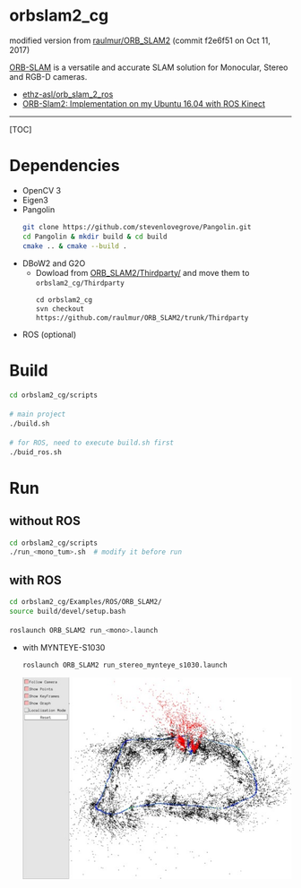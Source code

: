 # orbslam2_cg

modified version from [raulmur/ORB_SLAM2](https://github.com/raulmur/ORB_SLAM2) (commit f2e6f51  on Oct 11, 2017)  

[ORB-SLAM](http://webdiis.unizar.es/~raulmur/orbslam/) is a versatile and accurate SLAM solution for Monocular, Stereo and RGB-D cameras.

* [ethz-asl/orb_slam_2_ros](https://github.com/ethz-asl/orb_slam_2_ros)
* [ORB-Slam2: Implementation on my Ubuntu 16.04 with ROS Kinect](https://medium.com/@j.zijlmans/orb-slam-2052515bd84c)

-----

[TOC]

# Dependencies

* OpenCV 3
* Eigen3
* Pangolin
  ```bash
  git clone https://github.com/stevenlovegrove/Pangolin.git
  cd Pangolin & mkdir build & cd build
  cmake .. & cmake --build .
  ```
* DBoW2 and G2O
  - Dowload from [ORB_SLAM2/Thirdparty/](https://github.com/raulmur/ORB_SLAM2/tree/master/Thirdparty) and move them to `orbslam2_cg/Thirdparty`
    ```
    cd orbslam2_cg
    svn checkout https://github.com/raulmur/ORB_SLAM2/trunk/Thirdparty
    ```
* ROS (optional)

# Build

```bash
cd orbslam2_cg/scripts

# main project
./build.sh

# for ROS, need to execute build.sh first
./buid_ros.sh
```

# Run

## without ROS
```bash
cd orbslam2_cg/scripts
./run_<mono_tum>.sh  # modify it before run
```

## with ROS

```sh
cd orbslam2_cg/Examples/ROS/ORB_SLAM2/
source build/devel/setup.bash

roslaunch ORB_SLAM2 run_<mono>.launch
```

* with MYNTEYE-S1030
  ```sh
  roslaunch ORB_SLAM2 run_stereo_mynteye_s1030.launch
  ```
  <div align=center>
    <img src="images/stereo_mynteye_s1030.jpg"/>
  </div>
